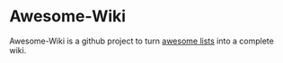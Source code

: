 # Awesome-Wiki
Awesome-Wiki is a github project to turn <a href="https://github.com/topics/awesome">awesome lists</a> into a complete wiki.
